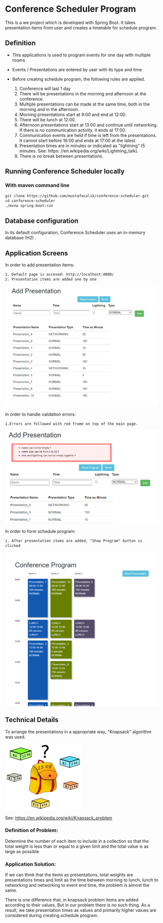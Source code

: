 # Conference Scheduler Program



This is a we project which is developed with Spring Boot. It takes presentation items from user and creates a timetable for schedule program.


## Definition

* This applications is used to program events for one day with multiple rooms.
* Events / Presentations are entered by user with its type and time.
* Before creating schedule program, the following rules are applied.


    1. Conference will last 1 day
    2. There will be presentations in the morning and afternoon at the conference.
    3. Multiple presentations can be made at the same time, both in the morning and in the afternoon.
    4. Morning presentations start at 9:00 and end at 12:00.
    5. There will be lunch at 12:00.
    6. Afternoon presentations start at 13:00 and continue until networking. If there is no communication activity, it ends at 17:00.
    7. Communication events are held if time is left from the presentations. It cannot start before 16:00 and ends at 17:00 at the latest.
    8. Presentation times are in minutes or indicated as "lightning" (5 minutes. See: https: //en.wikipedia.org/wiki/Lightning_talk).
    9. There is no break between presentations.


## Running Conference Scheduler locally

### With maven command line
```
git clone https://github.com/mustafacalik/conference-scheduler.git
cd conference-scheduler
./mvnw spring-boot:run
```


## Database configuration

In its default configuration, Conference Scheduler uses an in-memory database (H2) .


## Application Screens

In order to add presentation items:

    1. Default page is accesed: http://localhost:8080/
    2. Presentation items are added one by one

![alt text](./src/main/resources/static/img/add.png)


In order to handle validation errors:

    1.Errors are followed with red frame on top of the main page.

![alt text](./src/main/resources/static/img/error.png)



In order to form schedule program:
    
    1. After presentation items are added, "Show Program" button is clicked

![alt text](./src/main/resources/static/img/program.png)





## Technical Details

To arrange the presentations in a appropriate way, "Knapsack" algorithm was used.

![alt text](./src/main/resources/static/img/knapsack.png)

See: https://en.wikipedia.org/wiki/Knapsack_problem

### Definition of Problem:

Determine the number of each item to include in a collection so that the total weight is less than or equal to a given limit and the total value is as large as possible

### Application Solution:
If we can think that the items as presentations, total weights are presentations times and limit as the time
between morning to lunch, lunch to networking and networking to event end time, the problem is almost the same.

There is one difference that, in knapsack problem items are added according to their values. But in our problem there is no such thing.
As a result, we take presentation times as values and primarily higher values are considered during creating schedule program. 

